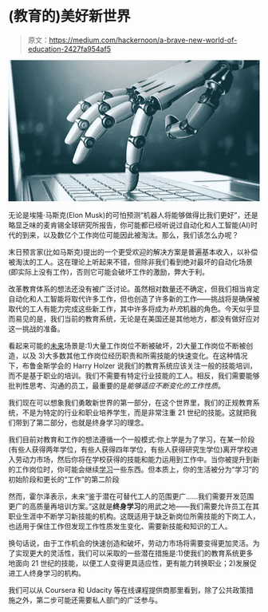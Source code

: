 # (教育的)美好新世界

> 原文：<https://medium.com/hackernoon/a-brave-new-world-of-education-2427fa954af5>

![](img/39ee90e84f7b4defd2690b08e24bb876.png)

无论是埃隆·马斯克(Elon Musk)的可怕预测“机器人将能够做得比我们更好”，还是略显乏味的麦肯锡全球研究所报告，你可能都已经听说过自动化和人工智能(AI)时代的到来，以及数亿个工作岗位可能因此被淘汰。那么，我们该怎么办呢？

末日预言家(比如马斯克)提出的一个更受欢迎的解决方案是普遍基本收入，以补偿被淘汰的工人。这在理论上听起来不错，但除非我们看到绝对最坏的自动化场景(即实际上没有工作)，否则它可能会破坏工作的激励，弊大于利。

改革教育体系的想法还没有被广泛讨论。虽然相对数量还不确定，但我们相当肯定自动化和人工智能将取代许多工作，但也创造了许多新的工作——挑战将是确保被取代的工人有能力完成这些新工作，其中许多将成为*补充*机器的角色。今天似乎显而易见的是，我们当前的教育系统，无论是在美国还是其他地方，都没有做好应对这一挑战的准备。

看起来可能的[未来](https://hackernoon.com/tagged/future)场景是:1)大量工作岗位不断被破坏，2)大量工作岗位不断被创造，以及 3)大多数其他工作岗位经历职责和所需技能的快速变化。在这种情况下，布鲁金斯学会的 Harry Holzer 说我们的教育系统应该关注一般的技能培训，而不是基于职业的培训。我们不需要有特定行业技能的工人。相反，我们需要能够批判性思考、沟通的员工，最重要的是*能够适应不断变化的工作性质*。

我们现在可以想象我们勇敢新世界的第一部分，在这个世界里，我们的正规教育系统，不是为特定的行业和职业培养学生，而是非常注重 21 世纪的技能。这就把我们带到了第二部分，也就是终身学习的理念。

我们目前对教育和工作的想法遵循一个一般模式:你上学是为了学习，在某一阶段(有些人获得两年学位，有些人获得四年学位，有些人获得研究生学位)离开学校进入劳动力市场，然后你将在学校获得的技能和能力运用到工作中。当你被提升到新的工作岗位时，你可能会继续[学习](https://hackernoon.com/tagged/learning)一些东西。但本质上，你的生活被分为“学习”的初始阶段和更长的“工作”的第二阶段

然而，霍尔泽表示，未来“鉴于潜在可替代工人的范围更广……我们需要开发范围更广的高质量再培训方案。”这就是**终身学习**的用武之地——我们需要允许员工在其职业生涯中不断学习新技能的机构。这既适用于缺乏新岗位所需技能的下岗工人，也适用于保住工作但发现工作性质发生变化、需要新技能和知识的工人。

换句话说，由于工作机会的快速创造和破坏，劳动力市场将需要变得更加灵活。为了实现更大的灵活性，我们可以采取的一些潜在措施是:1)使我们的教育系统更多地面向 21 世纪的技能，以便工人变得更具适应性，更有能力转换职业；2)发展促进工人终身学习的机构。

我们可以从 Coursera 和 Udacity 等在线课程提供商那里看到，除了公共政策措施之外，第二步可能还需要私人部门的广泛参与。
